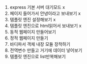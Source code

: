 1. express 기본 서버 대기모드 x
2. 페이지 들어가서 안녕이라고 보내보기 x
3. 템플릿 엔진 설정해보기 x
4. 템플릿 엔진으로 html읽어서 보내보기 x
5. 동적 웹페이지 만들어보기 
6. 정적 웹페이지 만들기 
7. 바디파서 객체 내장 모듈 장착하기
8. 전역변수 만들고 거기에 데이터 넣어보기
9. 템플릿 엔진으로 list반복해보기

